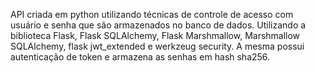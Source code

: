 API criada em python utilizando técnicas de controle de acesso com usuário e senha que são armazenados no banco de dados.
Utilizando a biblioteca Flask, Flask SQLAlchemy, Flask Marshmallow, Marshmallow SQLAlchemy, flask jwt_extended e werkzeug security.
A mesma possui autenticação de token e armazena as senhas em hash sha256.
